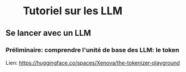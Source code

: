 # &nbsp;&nbsp;&nbsp;&nbsp;&nbsp;&nbsp; Tutoriel sur les LLM

## Se lancer avec un LLM

### Préliminaire: comprendre l'unité de base des LLM: le token

Lien: https://huggingface.co/spaces/Xenova/the-tokenizer-playground
